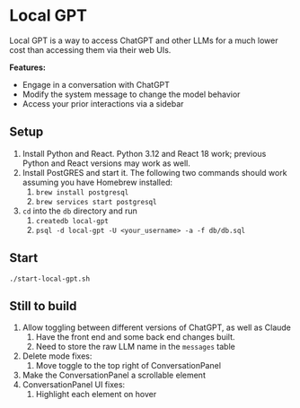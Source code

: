# Local GPT

Local GPT is a way to access ChatGPT and other LLMs for a much lower cost than accessing
them via their web UIs.

**Features:**

* Engage in a conversation with ChatGPT
* Modify the system message to change the model behavior
* Access your prior interactions via a sidebar

## Setup

1. Install Python and React. Python 3.12 and React 18 work; previous Python and React
   versions may work as well.
2. Install PostGRES and start it. The following two commands should work assuming you 
   have Homebrew installed:
    1. `brew install postgresql`
    2. `brew services start postgresql`
3. `cd` into the `db` directory and run 
    1. `createdb local-gpt`
    2. `psql -d local-gpt -U <your_username> -a -f db/db.sql`

## Start

`./start-local-gpt.sh`

## Still to build

1. Allow toggling between different versions of ChatGPT, as well as Claude
    1. Have the front end and some back end changes built.
    2. Need to store the raw LLM name in the `messages` table
2. Delete mode fixes:
    1. Move toggle to the top right of ConversationPanel
3. Make the ConversationPanel a scrollable element
4. ConversationPanel UI fixes:
    1. Highlight each element on hover